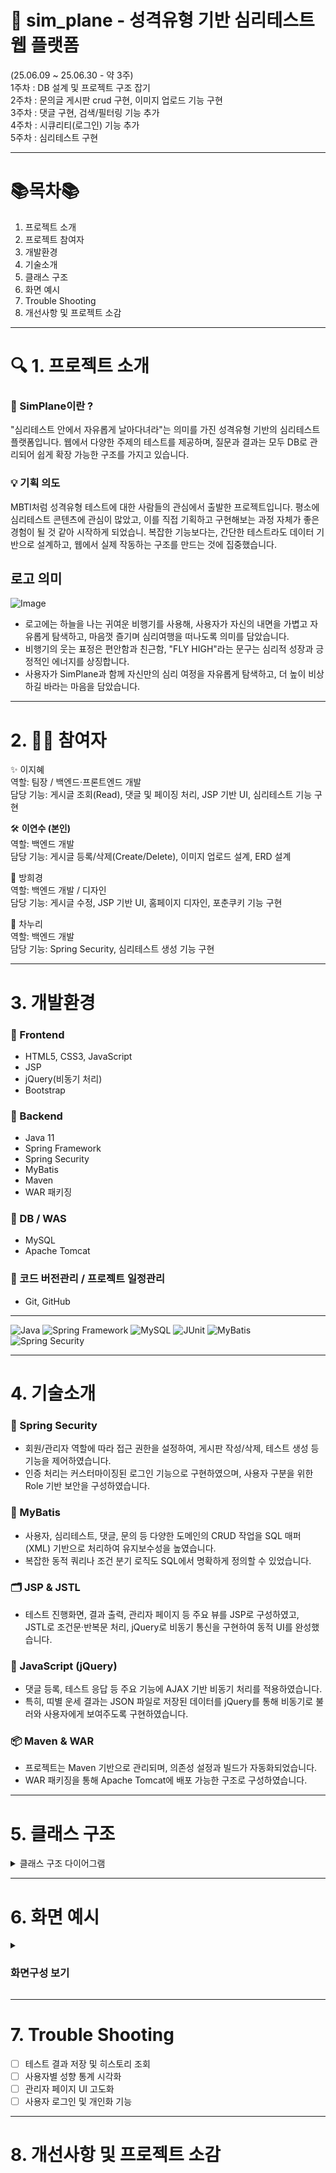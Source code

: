 # 🧠 sim_plane - 성격유형 기반 심리테스트 웹 플랫폼

(25.06.09 ~ 25.06.30 - 약 3주)  
1주차 : DB 설계 및 프로젝트 구조 잡기  
2주차 : 문의글 게시판 crud 구현, 이미지 업로드 기능 구현  
3주차 : 댓글 구현, 검색/필터링 기능 추가  
4주차 : 시큐리티(로그인) 기능 추가   
5주차 : 심리테스트 구현 

---
# 📚목차📚
1. 프로젝트 소개
2. 프로젝트 참여자
3. 개발환경
4. 기술소개
5. 클래스 구조 
6. 화면 예시
7. Trouble Shooting
8. 개선사항 및 프로젝트 소감 

---

# 🔍 1. 프로젝트 소개
### 🛫 SimPlane이란 ? <br>
  "심리테스트 안에서 자유롭게 날아다녀라"는 의미를 가진 성격유형 기반의 심리테스트 플랫폼입니다. 웹에서 다양한 주제의 테스트를 제공하며, 질문과 결과는 모두 DB로 관리되어 쉽게 확장 가능한 구조를 가지고 있습니다. 

### 💡 기획 의도 <br>
  MBTI처럼 성격유형 테스트에 대한 사람들의 관심에서 출발한 프로젝트입니다. 평소에 심리테스트 콘텐츠에 관심이 많았고, 이를 직접 기획하고 구현해보는 과정 자체가 좋은 경험이 될 것 같아 시작하게 되었습니. 복잡한 기능보다는, 간단한 테스트라도 데이터 기반으로 설계하고, 웹에서 실제 작동하는 구조를 만드는 것에 집중했습니다. 

## 로고 의미 
![Image](https://github.com/user-attachments/assets/7dbc2aae-3220-4dc7-a1e8-52b4e7408302)
* 로고에는 하늘을 나는 귀여운 비행기를 사용해, 사용자가 자신의 내면을 가볍고 자유롭게 탐색하고, 마음껏 즐기며 심리여행을 떠나도록 의미를 담았습니다.
* 비행기의 웃는 표정은 편안함과 친근함, "FLY HIGH"라는 문구는 심리적 성장과 긍정적인 에너지를 상징합니다.
* 사용자가 SimPlane과 함께 자신만의 심리 여정을 자유롭게 탐색하고, 더 높이 비상하길 바라는 마음을 담았습니다.

---

# 2. 👩‍💻 참여자

✨ 이지혜   
  역할: 팀장 / 백엔드·프론트엔드 개발   
  담당 기능: 게시글 조회(Read), 댓글 및 페이징 처리, JSP 기반 UI, 심리테스트 기능 구현 

🛠️ **이연수 (본인)**   
역할: 백엔드 개발    
담당 기능: 게시글 등록/삭제(Create/Delete), 이미지 업로드 설계, ERD 설계

🎨 방희경    
역할: 백엔드 개발 / 디자인    
담당 기능: 게시글 수정, JSP 기반 UI, 홈페이지 디자인, 포춘쿠키 기능 구현 

🔐 차누리  
역할: 백엔드 개발    
담당 기능: Spring Security, 심리테스트 생성 기능 구현 

---

# 3. 개발환경

### 🔹 Frontend
- HTML5, CSS3, JavaScript
- JSP
- jQuery(비동기 처리)
- Bootstrap

### 🔹 Backend
- Java 11
- Spring Framework
- Spring Security
- MyBatis
- Maven
- WAR 패키징 

### 🔹 DB / WAS
- MySQL
- Apache Tomcat

### 🔹 코드 버전관리 / 프로젝트 일정관리
- Git, GitHub

--- 

![Java](https://img.shields.io/badge/Java-ED8B00?style=for-the-badge&logo=java&logoColor=white)
![Spring Framework](https://img.shields.io/badge/Spring_Framework-6DB33F?style=for-the-badge&logo=spring&logoColor=white)
![MySQL](https://img.shields.io/badge/MySQL-4479A1?style=for-the-badge&logo=mysql&logoColor=white)
![JUnit](https://img.shields.io/badge/JUnit5-25A162?style=for-the-badge&logo=JUnit5&logoColor=white)
![MyBatis](https://img.shields.io/badge/MyBatis-000000?style=for-the-badge&logo=mybatis&logoColor=white)
![Spring Security](https://img.shields.io/badge/Spring%20Security-6DB33F?style=for-the-badge&logo=springsecurity&logoColor=white)

---

# 4. 기술소개 

### 🔐 Spring Security  
- 회원/관리자 역할에 따라 접근 권한을 설정하여, 게시판 작성/삭제, 테스트 생성 등 기능을 제어하였습니다.  
- 인증 처리는 커스터마이징된 로그인 기능으로 구현하였으며, 사용자 구분을 위한 Role 기반 보안을 구성하였습니다.

### 🧩 MyBatis  
- 사용자, 심리테스트, 댓글, 문의 등 다양한 도메인의 CRUD 작업을 SQL 매퍼(XML) 기반으로 처리하여 유지보수성을 높였습니다.  
- 복잡한 동적 쿼리나 조건 분기 로직도 SQL에서 명확하게 정의할 수 있었습니다.

### 🗂 JSP & JSTL  
- 테스트 진행화면, 결과 출력, 관리자 페이지 등 주요 뷰를 JSP로 구성하였고,  
  JSTL로 조건문·반복문 처리, jQuery로 비동기 통신을 구현하여 동적 UI를 완성했습니다.

### 🔄 JavaScript (jQuery)  
- 댓글 등록, 테스트 응답 등 주요 기능에 AJAX 기반 비동기 처리를 적용하였습니다.
- 특히, 띠별 운세 결과는 JSON 파일로 저장된 데이터를 jQuery를 통해 비동기로 불러와 사용자에게 보여주도록 구현하였습니다.

### 📦 Maven & WAR  
- 프로젝트는 Maven 기반으로 관리되며, 의존성 설정과 빌드가 자동화되었습니다.  
- WAR 패키징을 통해 Apache Tomcat에 배포 가능한 구조로 구성하였습니다.

---
# 5. 클래스 구조 
<details>
<summary>클래스 구조 다이어그램</summary>

<br>

<img width="7506" height="5686" alt="java" src="https://github.com/user-attachments/assets/3b44273f-5885-45b8-8f8c-f9ab7eeca729" 
  style="max-width: 100%; height: auto;"/>

  
프로젝트의 주요 클래스 구조를 나타낸 것입니다.  
패키지별 역할(Controller, Service, Mapper, VO 등)과 클래스 간 구성 흐름을 중심으로 정리되었습니다.  
(직접적인 연결선은 생략되었지만, 각 구성요소의 배치를 통해 전체 구조를 파악할 수 있습니다.)

</details>

---

# 6. 화면 예시
<details>
<summary><h3>화면구성 보기</h3></summary>

---

<h3><메인 페이지 화면></h3>

<img width="1896" height="930" alt="메인페이지" src="https://github.com/user-attachments/assets/f632551a-56ac-4e0d-abfc-a1e0ada224ed" />

* **상단 메뉴바**를 통해 심리테스트, 게시판 등 다양한 기능 페이지로 이동할 수 있습니다.  
* 로그인 / 회원가입 버튼과 로고 클릭 시 **메인 페이지**로 돌아올 수 있습니다.  
* 하단에는 **베스트 심리테스트 리스트**가 노출되어 사용자 접근성을 높였습니다.

---
 
<h3><심리테스트 질문 & 결과 화면></h3>

<img width="1888" height="942" alt="심리테스트 질문 화면" src="https://github.com/user-attachments/assets/55e2b891-c1fa-438f-8fdd-6780ea57f7fd" />
<img width="1889" height="936" alt="심리테스트 결과 화면" src="https://github.com/user-attachments/assets/ef6eb5fd-a791-43f6-86df-ee1b205e70ea" />

* 사용자는 심리테스트 목록에서 항목을 선택한 후 질문에 응답하며 테스트를 진행할 수 있습니다.  
* 모든 문항에 답변을 완료하면 점수를 기반으로 유형이 자동 분류됩니다.  
* 결과 페이지에서 해당 유형에 맞는 설명과 이미지를 확인할 수 있습니다.  
* **비회원 사용자도 로그인 없이 자유롭게 테스트에 참여할 수 있어 누구나 쉽게 이용할 수 있습니다.**

---

<h3><띠별 운세 기능 화면></h3>

<img width="1889" height="938" alt="image" src="https://github.com/user-attachments/assets/06264bbc-2d38-44ac-984b-be25b5c8035a" />
<img width="1892" height="924" alt="image" src="https://github.com/user-attachments/assets/4ad47930-ffac-4d78-8035-47b30d3819b2" />
<img width="1889" height="943" alt="image" src="https://github.com/user-attachments/assets/917d4979-ba48-4683-9d3e-9bd0337ebf9f" />

* 상단 메뉴에서 **'운세'** 항목을 선택하면 다양한 운세 기능으로 이동할 수 있습니다.  
* **'띠별 운세'**를 클릭하면 사용자의 태어난 연도를 입력할 수 있는 창이 나타납니다.  
* 연도를 입력하고 확인 버튼을 누르면 해당 띠의 운세 결과가 출력됩니다.  
* 회원가입 없이도 누구나 간편하게 이용 가능하도록 구성되어 있습니다.

---

<h3><포춘쿠키 기능 화면></h3>

<img width="1919" height="939" alt="image" src="https://github.com/user-attachments/assets/c74904f4-2f63-4995-85d1-80e196715d63" />
<img width="1919" height="962" alt="image" src="https://github.com/user-attachments/assets/519f8394-fb6c-4678-b9b9-ecb84ad015bf" />

* 상단 메뉴에서 **'포춘쿠키'** 버튼을 클릭하면, 모달 창으로 귀여운 포춘쿠키 모양이 등장합니다.  
* 포춘쿠키를 **한 번 클릭**하면 쿠키가 깨지며,  
* 그 안에서 **연예인 명언 또는 어록**이 랜덤으로 출력됩니다.  
* 누구나 가볍게 클릭만으로 이용 가능하며, 소소한 위로와 재미를 줄 수 있도록 구성된 기능입니다.

---

<h3><회원가입></h3>

<img width="1894" height="930" alt="image" src="https://github.com/user-attachments/assets/ccd8d745-986e-4f05-a29e-b24e3b8852da" />
<img width="572" height="801" alt="image" src="https://github.com/user-attachments/assets/9c99ed93-ea3b-4a58-8487-359cc6da3866" />
<img width="517" height="586" alt="image" src="https://github.com/user-attachments/assets/4dd2c80a-b9b5-44ce-89dc-4404b9c7280c" />


* 우측 상단의 **회원가입** 버튼을 클릭하면, 회원정보를 입력할 수 있는 회원가입 창이 표시됩니다.  
* **아이디**를 입력하고 **중복 확인** 버튼을 누르면,  
  해당 아이디가 사용 가능한지 여부를 알려주는 **모달창**이 표시됩니다.  
* 아이디 중복 확인 후에는 **비밀번호, 닉네임, 이메일** 등의 정보를 입력할 수 있습니다.  
* 모든 항목 입력 후 **가입하기** 버튼을 클릭하면,  
  자동으로 **로그인 페이지**로 이동하며 회원가입이 완료됩니다.  
* 로그인 페이지로 이동하면 회원가입이 **성공적으로 처리**된 것입니다.

---

<h3><로그인></h3>

<img width="1890" height="936" alt="image" src="https://github.com/user-attachments/assets/c5054f58-390c-4b74-8627-950aa2365bd5" />
<img width="1891" height="934" alt="image" src="https://github.com/user-attachments/assets/07efd64c-a938-4ff8-9b6e-5aee723b844c" />
<img width="1891" height="147" alt="image" src="https://github.com/user-attachments/assets/c9bca41d-440d-4997-b36e-9e57798d9843" />

* 우측 상단의 **로그인** 버튼을 클릭하면 아이디와 비밀번호를 입력할 수 있는 로그인 창이 표시됩니다.  
* 로그인 정보를 입력하고 **로그인 버튼**을 누르면,  
  로그인 전에는 **"로그인 / 회원가입"**으로 표시되던 상단 버튼이 **"로그아웃"**으로 변경됩니다.  
* 로그인 후에는 각 심리테스트 결과에 **댓글을 작성**할 수 있으며,  
  **문의 게시판에 글 등록** 기능도 활성화됩니다.  
* 회원만 사용할 수 있는 기능들을 통해 더욱 풍부한 사용자 경험을 제공합니다.

---

<h3><댓글 작성></h3>

<img width="1670" height="948" alt="image" src="https://github.com/user-attachments/assets/bee3ad6b-183e-4759-84d2-fe42db695b07" />
<img width="1676" height="941" alt="image" src="https://github.com/user-attachments/assets/931f16a0-0fd9-4ef9-a551-e1fcfbde8662" />
<img width="582" height="684" alt="image" src="https://github.com/user-attachments/assets/70405d4a-dff5-4bc5-8609-5a54ce77357d" />

* 각 심리테스트 결과 페이지 하단에는 **댓글 작성란**이 제공되어,  
  사용자가 테스트 결과에 대한 의견을 남길 수 있습니다.  
* **로그인하지 않은 사용자**가 댓글을 작성하려고 할 경우,  
  **로그인 요청 모달창**이 자동으로 표시되어 로그인 후 이용하도록 유도됩니다.  
* 로그인한 사용자가 댓글을 입력한 뒤 **작성 버튼**을 누르면,  
  **"댓글 작성 완료"**라는 메시지가 모달창에 표시되며,  
  곧바로 화면에 **작성한 댓글이 반영**됩니다.  

---

<h3><문의게시판></h3>

<img width="1891" height="913" alt="image" src="https://github.com/user-attachments/assets/f2dd76e0-4db5-4d2d-93b6-72a0d45a37f7" />
<img width="1895" height="924" alt="image" src="https://github.com/user-attachments/assets/f5d9bd19-74c0-485b-b4b1-820be0b42dfa" />
<img width="1886" height="938" alt="image" src="https://github.com/user-attachments/assets/4acaea9a-22f3-4dd3-bd0a-c0608e03a6e4" />

* **문의게시판은 로그인한 사용자만 접근 및 작성**할 수 있도록 설정되어 있습니다.  
* 로그인 후, 상단 메뉴에서 **'문의게시판'**을 클릭하면  
  **제목, 내용, 이미지**를 입력할 수 있는 작성 페이지로 이동합니다.  
* 작성 후 **등록 버튼**을 클릭하면 게시글이 정상적으로 등록되며,  
  문의게시판 목록에서 확인할 수 있습니다.  
* 등록된 게시글은 **수정 및 삭제**도 가능하여,  
  사용자 스스로 작성한 문의글을 쉽게 관리할 수 있습니다.

</details>

---

# 7. Trouble Shooting

- [ ] 테스트 결과 저장 및 히스토리 조회
- [ ] 사용자별 성향 통계 시각화
- [ ] 관리자 페이지 UI 고도화
- [ ] 사용자 로그인 및 개인화 기능

---

# 8. 개선사항 및 프로젝트 소감

